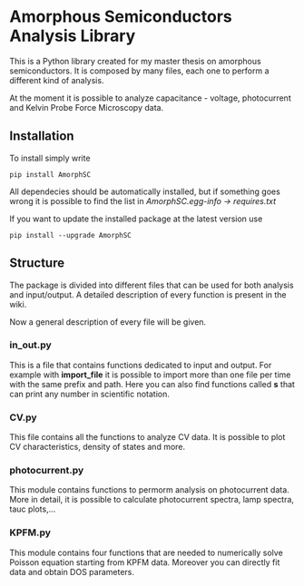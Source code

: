 # Amorphous Semiconductors Analysis Library

This is a Python library created for my master thesis on amorphous semiconductors. It is composed by many files, each one to perform a different kind of analysis. 

At the moment it is possible to analyze capacitance - voltage, photocurrent and Kelvin Probe Force Microscopy data.

## Installation

To install simply write

	pip install AmorphSC
	
All dependecies should be automatically installed, but if something goes wrong it is possible to find the list in *AmorphSC.egg-info -> requires.txt*

If you want to update the installed package at the latest version use

	pip install --upgrade AmorphSC

## Structure

The package is divided into different files that can be used for both analysis and input/output. A detailed description of every function is present in the wiki.

Now a general description of every file will be given.

### in_out.py

This is a file that contains functions dedicated to input and output. For example with **import_file** it is possible to import more than one file per time with the same prefix and path. 
Here you can also find functions called **s** that can print any number in scientific notation.

### CV.py

This file contains all the functions to analyze CV data. It is possible to plot CV characteristics, density of states and more.

### photocurrent.py

This module contains functions to permorm analysis on photocurrent data. More in detail, it is possible to calculate photocurrent spectra, lamp spectra, tauc plots,...

### KPFM.py

This module contains four functions that are needed to numerically solve Poisson equation starting from KPFM data. Moreover you can directly fit data and obtain DOS parameters.
 
